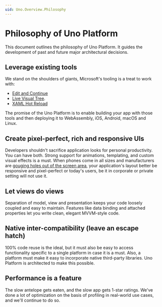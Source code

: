 ```yaml
---
uid: Uno.Overview.Philosophy
---
```


# Philosophy of Uno Platform

This document outlines the philosophy of Uno Platform. It guides the development of past and future major architectural decisions.

## Leverage existing tools

We stand on the shoulders of giants, Microsoft's tooling is a treat to work with:

- [Edit and Continue](https://docs.microsoft.com/en-us/visualstudio/debugger/edit-and-continue)
- [Live Visual Tree](https://docs.microsoft.com/en-us/visualstudio/debugger/inspect-xaml-properties-while-debugging).
- [XAML Hot Reload](https://docs.microsoft.com/en-us/visualstudio/debugger/xaml-hot-reload?view=vs-2019)

The promise of the Uno Platform is to enable building your app with those tools and then deploying it to WebAssembly, iOS, Android, macOS and Linux.

## Create pixel-perfect, rich and responsive UIs

Developers shouldn't sacrifice application looks for personal productivity. You can have both. Strong support for animations, templating, and custom visual effects is a must. When phones come in all sizes and manufacturers are [gouging holes out of the screen area](https://www.cnet.com/pictures/phones-with-notches/), your application's layout better be responsive and pixel-perfect or today's users, be it in corporate or private setting will not use it.

## Let views do views

Separation of model, view and presentation keeps your code loosely coupled and easy to maintain. Features like data binding and attached properties let you write clean, elegant MVVM-style code.

## Native inter-compatibility (leave an escape hatch)

100% code reuse is the ideal, but it must also be easy to access functionality specific to a single platform in case it is a must. Also, a platform must make it easy to incorporate native third-party libraries. Uno Platform is architected to make this possible.

## Performance is a feature

The slow antelope gets eaten, and the slow app gets 1-star ratings. We've done a lot of optimization on the basis of profiling in real-world use cases, and we'll continue to do so.
